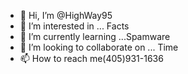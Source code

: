 - 👋 Hi, I’m @HighWay95
- 👀 I’m interested in ... Facts
- 🌱 I’m currently learning ...Spamware
- 💞️ I’m looking to collaborate on ... Time 
- 📫 How to reach me(405)931-1636

<!---
HighWay95/HighWay95 is a ✨ special ✨ repository because its `README.md` (this file) 
http://hansard.millbanksystems.com/written_answers/1957/feb/18/brussels-treaty-organisation-resolution

